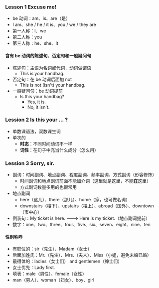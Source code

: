 ### Lesson 1 Excuse me!

* be 动词：am、is、are（是）
* I am、she / he / it is、you / we / they are
* 第一人称：I、we
* 第二人称：you
* 第三人称：he、she、it

#### 含有 be 动词的陈述句、否定句和一般疑问句

* 陈述句：主语为名词或代词，动词做谓语
  * This is your handbag.
* 否定句：在 be 动词后面加 not
  * This is not (isn't) your handbag.
* 一般疑问句：be 动词提前
  * Is this your handbag?
    * Yes, it is.
    * No, it isn't.

### Lession 2 Is this your ... ?

* 单数课语法，双数课生词
* 单次的
  * **时态**：不同时间动词不一样
  * **词性**：在句子中充当什么成分（怎么用）

### Lession 3 Sorry, sir.

* 副词：时间副词、地点副词、程度副词、频率副词、方式副词（形容修饰）
  * 时间副词和地点副词前面不能加介词（这里就是这里，不能**在**这里）
  * 方式副词数量多用的也很常用
* 地点副词
  * here（这儿）、there（那儿）、home（家，也可做名词）
  * downstairs（楼下）、upstairs（楼上）、abroad（国外）、downtown（市中心）
* 倒装句：My ticket is here. ---> Here is my ticket.（地点副词提前）
* 数字：one、two、three、four、five、six、seven、eight、nine、ten

#### 性别称呼

* 有职位的：sir（先生）、Madam（女士）
* 后面加姓氏：Mr.（先生）、Mrs.（夫人）、Miss（小姐，避免未婚已婚）
* 最得体的：ladies（女士们） and gentlemen（绅士们）
* 女士优先：Lady first.
* 填表：male（男性）、female（女性）
* man（男人）、woman（妇女）、boy、girl